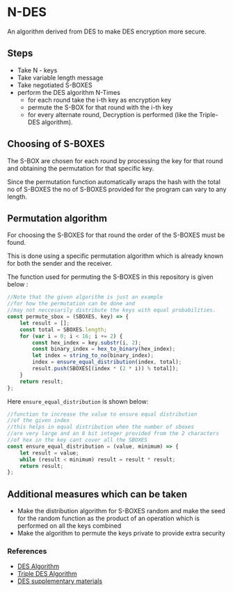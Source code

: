 # N-DES

An algorithm derived from DES to make DES encryption more secure.

## Steps

-   Take N - keys
-   Take variable length message
-   Take negotiated S-BOXES
-   perform the DES algorithm N-Times
    -   for each round take the i-th key as encryption key
    -   permute the S-BOX for that round with the i-th key
    -   for every alternate round, Decryption is performed (like the Triple-DES algorithm).

## Choosing of S-BOXES

The S-BOX are chosen for each round by processing the key for that round and obtaining the permutation for that specific key.

Since the permutation function automatically wraps the hash with the total no of S-BOXES the no of S-BOXES provided for the program can vary to any length.

## Permutation algorithm

For choosing the S-BOXES for that round the order of the S-BOXES must be found.

This is done using a specific permutation algorithm which is already known for both the sender and the receiver.

The function used for permuting the S-BOXES in this repository is given below :

```javascript
//Note that the given algorithm is just an example
//for how the permutation can be done and
//may not neccesarily distribute the keys with equal probabilities.
const permute_sbox = (SBOXES, key) => {
	let result = [];
	const total = SBOXES.length;
	for (var i = 0; i < 16; i += 2) {
		const hex_index = key.substr(i, 2);
		const binary_index = hex_to_binary(hex_index);
		let index = string_to_no(binary_index);
		index = ensure_equal_distribution(index, total);
		result.push(SBOXES[(index * (2 * i)) % total]);
	}
	return result;
};
```

Here `ensure_equal_distribution` is shown below:

```javascript
//function to increase the value to ensure equal distribution
//of the given index
//this helps in equal distribution when the number of sboxes
//are very large and an 8 bit integer provided from the 2 characters
//of hex in the key cant cover all the SBOXES
const ensure_equal_distribution = (value, minimum) => {
	let result = value;
	while (result < minimum) result = result * result;
	return result;
};
```

## Additional measures which can be taken

-   Make the distribution algorithm for S-BOXES random and make the seed for the random function as the product of an operation which is performed on all the keys combined
-   Make the algorithm to permute the keys private to provide extra security

### References

-   [DES Algorithm](http://page.math.tu-berlin.de/~kant/teaching/hess/krypto-ws2006/des.htm)
-   [Triple DES Algorithm](https://www.tutorialspoint.com/cryptography/triple_des.htm)
-   [DES supplementary materials](https://en.wikipedia.org/wiki/DES_supplementary_material)
